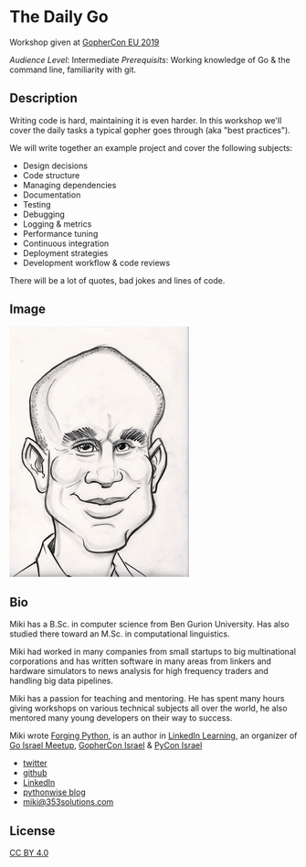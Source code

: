 # The Daily Go

Workshop given at [GopherCon EU 2019](https://www.gophercon.es/)

*Audience Level*: Intermediate
*Prerequisits*: Working knowledge of Go & the command line, familiarity with git.


## Description

Writing code is hard, maintaining it is even harder. In this workshop we'll
cover the daily tasks a typical gopher goes through (aka "best practices"). 

We will write together an example project and cover the following subjects:

- Design decisions
- Code structure
- Managing dependencies
- Documentation
- Testing
- Debugging
- Logging & metrics
- Performance tuning
- Continuous integration
- Deployment strategies
- Development workflow & code reviews

There will be a lot of quotes, bad jokes and lines of code.


## Image

![Miki Tebeka](miki-cartoon.jpg)


## Bio

Miki has a B.Sc. in computer science from Ben Gurion University. Has also
studied there toward an M.Sc. in computational linguistics.

Miki had worked in many companies from small startups to big multinational
corporations and has written software in many areas from linkers and hardware
simulators to news analysis for high frequency traders and handling big data
pipelines.

Miki has a passion for teaching and mentoring. He has spent many hours giving
workshops on various technical subjects all over the world, he also mentored
many young developers on their way to success.

Miki wrote [Forging Python](http://forging-python.com), is an author in
[LinkedIn Learning](https://www.linkedin.com/learning/instructors/miki-tebeka),
an organizer of [Go Israel Meetup](https://www.meetup.com/Go-Israel/),
[GopherCon Israel](https://www.gophercon.org.il/) & [PyCon
Israel](https://il.pycon.org/)


- [twitter](https://twitter.com/tebeka)
- [github](https://github.com/tebeka)
- [LinkedIn](https://www.linkedin.com/in/mikitebeka/)
- [pythonwise blog](http://pythonwise.blogspot.com/)
- [miki@353solutions.com](mailto:miki@353solutions.com)


## License

[CC BY 4.0](https://creativecommons.org/licenses/by/4.0/)
